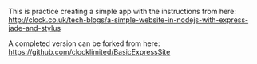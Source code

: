 This is practice creating a simple app with the instructions from here:
http://clock.co.uk/tech-blogs/a-simple-website-in-nodejs-with-express-jade-and-stylus

A completed version can be forked from here:
https://github.com/clocklimited/BasicExpressSite